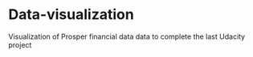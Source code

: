 # Data-visualization
Visualization of Prosper financial data data to complete the last Udacity project
